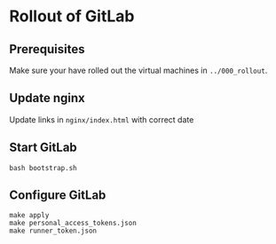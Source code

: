 # Rollout of GitLab

## Prerequisites

Make sure your have rolled out the virtual machines in `../000_rollout`.

## Update nginx

Update links in `nginx/index.html` with correct date

## Start GitLab

```shell
bash bootstrap.sh
```

## Configure GitLab

```shell
make apply
make personal_access_tokens.json
make runner_token.json
```
